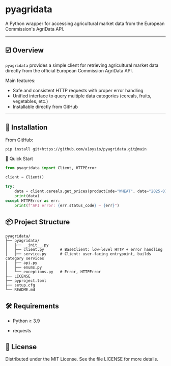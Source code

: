 # pyagridata

A Python wrapper for accessing agricultural market data from the European Commission's AgriData API.

---

## ☑️ Overview

`pyagridata` provides a simple client for retrieving agricultural market data directly from the official European Commission AgriData API.

Main features:
- Safe and consistent HTTP requests with proper error handling  
- Unified interface to query multiple data categories (cereals, fruits, vegetables, etc.)  
- Installable directly from GitHub  

---

## 🚀 Installation

From GitHub:

```bash
pip install git+https://github.com/a1oysio/pyagridata.git@main
```

🧰 Quick Start

```python
from pyagridata import Client, HTTPError

client = Client()

try:
    data = client.cereals.get_prices(productCode="WHEAT", date="2025-07-01")
    print(data)
except HTTPError as err:
    print(f"API error: {err.status_code} — {err}")
```
## 📦 Project Structure

```
pyagridata/
├── pyagridata/
│   ├── __init__.py
│   ├── client.py       # BaseClient: low-level HTTP + error handling
│   ├── service.py      # Client: user-facing entrypoint, builds category services
│   ├── api.py
│   ├── enums.py
│   └── exceptions.py   # Error, HTTPError
├── LICENSE
├── pyproject.toml
├── setup.cfg
└── README.md
```

## 🛠 Requirements

- Python ≥ 3.9

- requests

## 📄 License

Distributed under the MIT License.
See the file LICENSE for more details.
